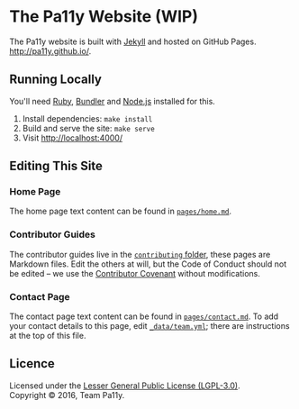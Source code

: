 
The Pa11y Website (WIP)
=======================

The Pa11y website is built with [Jekyll] and hosted on GitHub Pages. <http://pa11y.github.io/>.


Running Locally
---------------

You'll need [Ruby], [Bundler] and [Node.js] installed for this.

  1. Install dependencies: `make install`
  2. Build and serve the site: `make serve`
  3. Visit <http://localhost:4000/>


Editing This Site
-----------------

### Home Page

The home page text content can be found in [`pages/home.md`](pages/home.md).

### Contributor Guides

The contributor guides live in the [`contributing` folder](contributing), these pages are Markdown files. Edit the others at will, but the Code of Conduct should not be edited – we use the [Contributor Covenant][contributor-covenant] without modifications.

### Contact Page

The contact page text content can be found in [`pages/contact.md`](pages/contact.md). To add your contact details to this page, edit [`_data/team.yml`](_data/team.yml); there are instructions at the top of this file.


Licence
-------

Licensed under the [Lesser General Public License (LGPL-3.0)](LICENSE).  
Copyright &copy; 2016, Team Pa11y.



[bundler]: http://bundler.io/
[contributor-covenant]: http://contributor-covenant.org
[jekyll]: http://jekyllrb.com/
[node.js]: https://nodejs.org/
[ruby]: https://www.ruby-lang.org/en/
